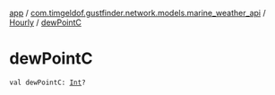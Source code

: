 [app](../../index.md) / [com.timgeldof.gustfinder.network.models.marine_weather_api](../index.md) / [Hourly](index.md) / [dewPointC](./dew-point-c.md)

# dewPointC

`val dewPointC: `[`Int`](https://kotlinlang.org/api/latest/jvm/stdlib/kotlin/-int/index.html)`?`